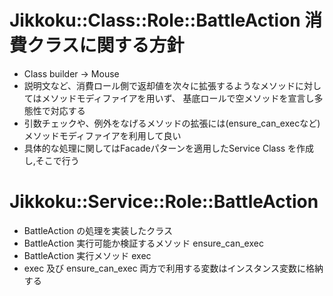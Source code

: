 # Jikkoku::Class::Role::BattleAction 消費クラスに関する方針
* Class builder -> Mouse
* 説明文など、消費ロール側で返却値を次々に拡張するようなメソッドに対してはメソッドモディファイアを用いず、
  基底ロールで空メソッドを宣言し多態性で対応する
* 引数チェックや、例外をなげるメソッドの拡張には(ensure_can_execなど)
  メソッドモディファイアを利用して良い
* 具体的な処理に関してはFacadeパターンを適用したService Class を作成し,そこで行う

# Jikkoku::Service::Role::BattleAction
* BattleAction の処理を実装したクラス
* BattleAction 実行可能か検証するメソッド ensure_can_exec
* BattleAction 実行メソッド exec
* exec 及び ensure_can_exec 両方で利用する変数はインスタンス変数に格納する

